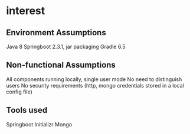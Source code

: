 # interest

## Environment Assumptions

Java 8
Springboot 2.3.1, jar packaging
Gradle 6.5

## Non-functional Assumptions

All components running locally, single user mode
No need to distinguish users
No security requirements (http, mongo credentials stored in a local config file)

## Tools used

Springboot Initializr
Mongo

